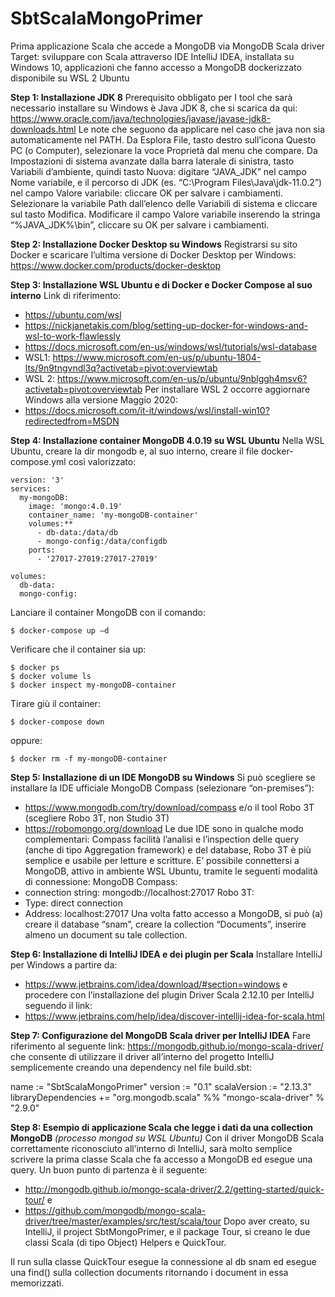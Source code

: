 # SbtScalaMongoPrimer
Prima applicazione Scala che accede a MongoDB via MongoDB Scala driver
Target: sviluppare con Scala attraverso IDE IntelliJ IDEA, installata su Windows 10, applicazioni che fanno accesso a MongoDB dockerizzato disponibile su WSL 2 Ubuntu

**Step 1: Installazione JDK 8**
Prerequisito obbligato per I tool che sarà necessario installare su Windows è Java JDK 8, che si scarica da qui:
https://www.oracle.com/java/technologies/javase/javase-jdk8-downloads.html
Le note che seguono da applicare nel caso che java non sia automaticamente nel PATH.
Da Esplora File, tasto destro sull’icona Questo PC (o Computer), selezionare la voce Proprietà dal menu che compare. Da Impostazioni di sistema avanzate dalla barra laterale di sinistra, tasto Variabili d’ambiente, quindi tasto Nuova: digitare “JAVA_JDK” nel campo Nome variabile, e il percorso di JDK (es. “C:\Program Files\Java\jdk-11.0.2”) nel campo Valore variabile: cliccare OK per salvare i cambiamenti.
Selezionare la variabile Path dall’elenco delle Variabili di sistema e cliccare sul tasto Modifica. Modificare il campo Valore variabile inserendo la stringa “%JAVA_JDK%\bin”, cliccare su OK per salvare i cambiamenti.

**Step 2: Installazione Docker Desktop su Windows**
Registrarsi su sito Docker e scaricare l’ultima versione di Docker Desktop per Windows:
https://www.docker.com/products/docker-desktop

**Step 3: Installazione WSL Ubuntu e di Docker e Docker Compose al suo interno**
Link di riferimento:
- https://ubuntu.com/wsl
- https://nickjanetakis.com/blog/setting-up-docker-for-windows-and-wsl-to-work-flawlessly
- https://docs.microsoft.com/en-us/windows/wsl/tutorials/wsl-database
- WSL1:
https://www.microsoft.com/en-us/p/ubuntu-1804-lts/9n9tngvndl3q?activetab=pivot:overviewtab
- WSL 2:
https://www.microsoft.com/en-us/p/ubuntu/9nblggh4msv6?activetab=pivot:overviewtab
Per installare WSL 2 occorre aggiornare Windows alla versione Maggio 2020:
- https://docs.microsoft.com/it-it/windows/wsl/install-win10?redirectedfrom=MSDN

**Step 4: Installazione container MongoDB 4.0.19 su WSL Ubuntu**
Nella WSL Ubuntu, creare la dir mongodb e, al suo interno, creare il file docker-compose.yml così valorizzato:
```
version: '3'
services:
  my-mongoDB:
    image: 'mongo:4.0.19'
    container_name: 'my-mongoDB-container'
    volumes:**
      - db-data:/data/db
      - mongo-config:/data/configdb
    ports:
      - '27017-27019:27017-27019'

volumes:
  db-data:
  mongo-config:
```
Lanciare il container MongoDB con il comando:
```
$ docker-compose up –d
```
Verificare che il container sia up:
```
$ docker ps
$ docker volume ls
$ docker inspect my-mongoDB-container
```
Tirare giù il container:
```
$ docker-compose down
```
oppure:
```
$ docker rm -f my-mongoDB-container
```

**Step 5: Installazione di un IDE MongoDB su Windows**
Si può scegliere se installare la IDE ufficiale MongoDB Compass (selezionare “on-premises”):
- https://www.mongodb.com/try/download/compass
e/o il tool Robo 3T (scegliere Robo 3T, non Studio 3T)
- https://robomongo.org/download
Le due IDE sono in qualche modo complementari: Compass facilità l’analisi e l’inspection delle query (anche di tipo Aggregation framework) e del database, Robo 3T è più semplice e usabile per letture e scritture.
E’ possibile connettersi a MongoDB, attivo in ambiente WSL Ubuntu, tramite le seguenti modalità di connessione:
MongoDB Compass:
- connection string: 	mongodb://localhost:27017
Robo 3T:
- Type: 			direct connection
- Address: 		localhost:27017
Una volta fatto accesso a MongoDB, si può (a) creare il database “snam”, creare la collection “Documents”, inserire almeno un document su tale collection.

**Step 6: Installazione di IntelliJ IDEA e dei plugin per Scala**
Installare IntelliJ per Windows a partire da:
- https://www.jetbrains.com/idea/download/#section=windows
e procedere con l’installazione del plugin Driver Scala 2.12.10 per IntelliJ seguendo il link:
- https://www.jetbrains.com/help/idea/discover-intellij-idea-for-scala.html

**Step 7: Configurazione del MongoDB Scala driver per IntelliJ IDEA**
Fare riferimento al seguente link:
https://mongodb.github.io/mongo-scala-driver/
che consente di utilizzare il driver all’interno del progetto IntelliJ semplicemente creando una dependency nel file build.sbt:

name := "SbtScalaMongoPrimer"
version := "0.1"
scalaVersion := "2.13.3"
libraryDependencies += "org.mongodb.scala" %% "mongo-scala-driver" % "2.9.0"

**Step 8: Esempio di applicazione Scala che legge i dati da una collection MongoDB** *(processo mongod su WSL Ubuntu)*
Con il driver MongoDB Scala correttamente riconosciuto all’interno di IntelliJ, sarà molto semplice scrivere la prima classe Scala che fa accesso a MongoDB ed esegue una query.
Un buon punto di partenza è il seguente:
- http://mongodb.github.io/mongo-scala-driver/2.2/getting-started/quick-tour/
e
- https://github.com/mongodb/mongo-scala-driver/tree/master/examples/src/test/scala/tour
Dopo aver creato, su IntelliJ, il project SbtMongoPrimer, e il package Tour, si creano le due classi Scala (di tipo Object) Helpers e QuickTour.

Il run sulla classe QuickTour esegue la connessione al db snam ed esegue una find() sulla collection documents ritornando i document in essa memorizzati.

